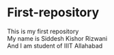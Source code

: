 # First-repository
This is my first repository
<br>
My name is Siddesh Kishor Rizwani
<br>
And I am student of IIIT Allahabad
